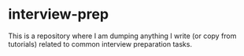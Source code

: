 # interview-prep

This is a repository where I am dumping anything I write (or copy from tutorials) related to common interview preparation tasks.
